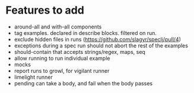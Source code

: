 # Features to add

* around-all and with-all components
* tag examples. declared in describe blocks. filtered on run.
* exclude hidden files in runs (https://github.com/slagyr/speclj/pull/4)
* exceptions during a spec run should not abort the rest of the examples
* should-contain that accepts strings/regex, maps, seq
* allow running to run individual example
* mocks
* report runs to growl, for vigilant runner
* limelight runner
* pending can take a body, and fail when the body passes